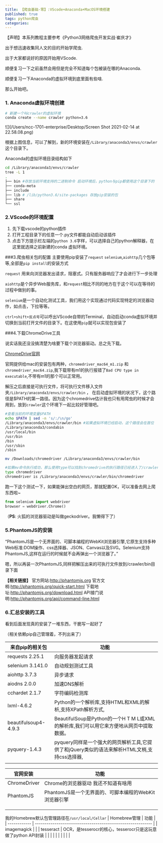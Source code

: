 ```yaml
---
title: 【爬虫基础·零】:VScode+Anaconda+MacOS环境搭建
published: true
tags: python爬虫
categories: 
---
```


【声明】本系列教程主要参考《Python3网络爬虫开发实战·崔庆才》

出于想迅速收集同人文的目的开始学爬虫.

出于大家都说好的原因开始用VScode.

顺便复习一下之前虽然会用但是完全不知道每个包被装在哪的Anaconda.

顺便复习一下Anaconda的虚拟环境到底里面有些啥.

那么开始吧。

### 1. Anaconda虚拟环境创建

```bash
# 新建一个叫crawler的虚拟环境
conda create --name crawler python=3.6
```

![](/Users/ncc-1701-enterprise/Desktop/Screen Shot 2021-02-14 at 22.58.08.png)

根据上图信息，可以了解到，新的环境安装在`/Library/anaconda3/envs/crawler`这个目录下。

Anaconda的虚拟环境目录结构如下

```bash
cd /Library/anaconda3/envs/crawler
tree -L 1
.
├── bin #存放当前环境支持的二进制命令 启动环境后，python与pip都使用这个目录下的
├── conda-meta
├── include
├── lib # /lib/python3.6/site-packages 存放pip安装的包
├── share
└── ssl
```

### 2.VScode的环境配置

1. 先下载vscode的python插件
2. 打开工程目录下的任意一个.py文件都能自动启动该插件
3. 点击下方提示栏左端的`python 3.6`字样，可以选择自己的python解释器，在这里就选择之前新建的conda 虚拟环境。

###3.爬虫相关包的配置
主要使用pip安装了`request` `selenium`,`aiohttp`几个包等等,全部是`pip install`的安装方式

`request` 用来向浏览器发出请求，阻塞式。只有服务器响应了才会进行下一步处理

`aiohttp`是个异步Web服务库，和`request`相比不同的地方在于这个可以在等待的过程中做别的事。

`selenium`是一个自动化测试工具，我们用这个实现通过代码实现特定的浏览器动作，如点击，下拉等等。

`ctrl+shift+反点号`可以呼出VScode自带的Terminal，自动启动conda虚拟环境并切换到当前打开文件的目录下。在这使用`pip`就可以实现包安装了

###4.下载ChromeDrive工具

说实话我还没没搞清楚为啥要下载个浏览器驱动。总之先下载。

[ChromeDrive官网](https://chromedriver.chromium.org/)

官网提供给mac的安装包有两种，`chromedriver_mac64_m1.zip` 和 `chromedriver_mac64.zip`,我下载带有m1的执行报错了`Bad CPU type in executable`,不带有m1的那个可以正常用。

解压之后直接是可执行文件，将可执行文件移入文件夹`/Library/anaconda3/envs/crawler/bin` ， 在启动虚拟环境的状况下，这个路径是$PATH的第一路径。因为这个chromedrive估计我也只有用爬虫的时候才会用到，放到`crawler`这个环境下一起比较好管理吧。

```bash
#查看当前的环境变量$PATH
echo $PATH | sed -n 's/:/\n/go'
/Library/anaconda3/envs/crawler/bin #如果虚拟环境已经启动，这个路径会在首位
/Library/anaconda3/condabin
/usr/local/bin
/usr/bin
/bin
/usr/sbin
/sbin

mv /Downloads/chromedriver /Library/anaconda3/envs/crawler/bin

#如果mv命令执行成功，那么使用type可以找到chromedrive的执行路径已经进入了/crawler/bin
type chromedriver
chromedriver is /Library/anaconda3/envs/crawler/bin/chromedriver
```

跑一下这个测试一下，如果能弹出空白的网页，那就配置OK，可以准备去网上爬东西啦~

```python
from selenium import webdriver
browser = webdriver.Chrome()
```

（**PS**: 火狐的浏览器驱动是叫做geckodriver。我懒得下了）

### 5.PhantomJS的安装

“PhantomJS是一个无界面的、可脚本编程的WebKit浏览器引擎,它原生支持多种Web标准:DOM操作、css选择器、JSON、Canvas以及SVG。Selenium支持PhantomJS,这样在运行的时候就不会再弹出一个浏览器了。”

嗯，所以再装一次PhantomJS,同样把解压出来的可执行文件放到/crawler/bin目录下面

**【相关链接】**
官方网站:http://phantomjs.org
官方文梢:http://phantomjs.org/quick-start.html
下载地址:http://phantomjs.org/download.html
API接门说明:http://phantomjs.org/api/command-line.html

### 6.汇总安装的工具

看到后面发现真的安装了一堆东西，干脆写一起好了

（相关依赖pip自己管理着，不列出来了）

| 来自pip的相关包           | 功能                                                         |
| ------------------------- | ------------------------------------------------------------ |
| requests          2.25.1  | 向服务器发起请求                                             |
| selenium          3.141.0 | 自动规划测试工具                                             |
| aiohttp           3.7.3   | 异步请求                                                     |
| aiodns            2.0.0   | 加速DNS解析                                                  |
| cchardet          2.1.7   | 字符编码检测库                                               |
|lxml-4.6.2|Python的一个解析库,支持HTML和XML的解析,支持XPath解析方式,|
|beautifulsoup4-4.9.3|BeautifulSoup是Python的一个H T M L或XML的解析库,我们可以用它来方便地从网页中提取数据。|
|pyquery-1.4.3|pyquery同样是一个强大的网页解析工具,它提供了和jQuery类似的语法来解析HTML文梢,支持css选择器,|
|||



| 官网安装     | 功能                                                  |
| ------------ | ----------------------------------------------------- |
| ChromeDriver | Chrome的浏览器驱动 我还不知道有啥用                   |
| PhantomJS    | PhantomJS是一个无界面的、可脚本编程的WebKit浏览器引擎 |
|              |                                                       |
|              |                                                       |
|              |                                                       |


我的Homebrew默认包管理路径在`/usr/local/Cellar`
| Homebrew管理 | 功能                                                         |
| ------------ | ------------------------------------------------------------ |
| imagemagick  |                                                              |
| tesseract    | OCR，是tesserocr的核心，tesserocr只是这玩意做了python API封装 |
|              |                                                              |
|              |                                                              |
|              |                                                              |

